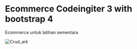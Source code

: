 # Ecommerce Codeingiter 3  with bootstrap 4

Ecommerce untuk latihan sementara

![Crud_ark](https://user-images.githubusercontent.com/44633669/94216654-1d9ff700-ff0a-11ea-96fb-b2a9381efca3.jpg)
